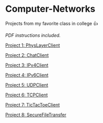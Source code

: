 # Computer-Networks
Projects from my favorite class in college :+1: 

_PDF instructions included._

[Project 1: PhysLayerClient](https://github.com/hhau01/Computer-Networks/blob/master/CS380-P1/PhysLayerClient.java) 

[Project 2: ChatClient](https://github.com/hhau01/Computer-Networks/blob/master/CS380-P2/ChatClient.java)

[Project 3: IPv4Client](https://github.com/hhau01/Computer-Networks/blob/master/CS380-P3/Ipv4Client.java)

[Project 4: IPv6Client](https://github.com/hhau01/Computer-Networks/blob/master/CS380-P4/Ipv6Client.java)

[Project 5: UDPClient](https://github.com/hhau01/Computer-Networks/blob/master/CS380-P5/UdpClient.java)

[Project 6: TCPClient](https://github.com/hhau01/Computer-Networks/blob/master/CS380-P6/TcpClient.java)

[Project 7: TicTacToeClient](https://github.com/hhau01/Computer-Networks/blob/master/CS380-P7/TicTacToeClient.java)

[Project 8: SecureFileTransfer](https://github.com/hhau01/File-Transfer)
